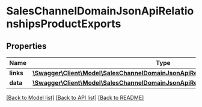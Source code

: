 # SalesChannelDomainJsonApiRelationshipsProductExports

## Properties
Name | Type | Description | Notes
------------ | ------------- | ------------- | -------------
**links** | [**\Swagger\Client\Model\SalesChannelDomainJsonApiRelationshipsProductExportsLinks**](SalesChannelDomainJsonApiRelationshipsProductExportsLinks.md) |  | [optional] 
**data** | [**\Swagger\Client\Model\SalesChannelDomainJsonApiRelationshipsProductExportsData[]**](SalesChannelDomainJsonApiRelationshipsProductExportsData.md) |  | [optional] 

[[Back to Model list]](../../README.md#documentation-for-models) [[Back to API list]](../../README.md#documentation-for-api-endpoints) [[Back to README]](../../README.md)

